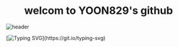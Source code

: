 <div align='center'>
  <h1>welcom to YOON829's github</h1>  
</div>


![header](https://capsule-render.vercel.app/api?type=venom&color=gold&height=200&section=header&text=Hello%20render&fontSize=90)

[![Typing SVG](https://readme-typing-svg.demolab.com?font=Fira+Code&size=30&pause=1000&random=false&width=435&lines=This+is+best+site+for+development.)](https://git.io/typing-svg)
